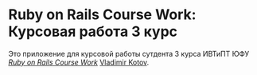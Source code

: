 # Ruby on Rails Course Work: Курсовая работа 3 курс

Это приложение для курсовой работы сутдента 3 курса ИВТиПТ ЮФУ
[*Ruby on Rails Course Work*]()
 [Vladimir Kotov](http://vk.com/id37374876).